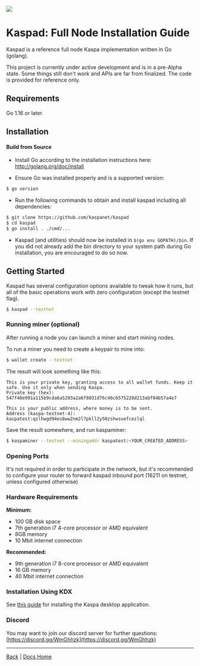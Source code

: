 ![](RackMultipart20201215-4-15jlsns_html_ba4ab6024277b8b9.gif)

# Kaspad: Full Node Installation Guide

Kaspad is a reference full node Kaspa implementation written in Go (golang).

This project is currently under active development and is in a pre-Alpha state. Some things still don&#39;t work and APIs are far from finalized. The code is provided for reference only.

## Requirements

Go 1.16 or later.

## Installation

#### Build from Source

- Install Go according to the installation instructions here:
  http://golang.org/doc/install

- Ensure Go was installed properly and is a supported version:

```bash
$ go version
```

- Run the following commands to obtain and install kaspad including all dependencies:

```bash
$ git clone https://github.com/kaspanet/kaspad
$ cd kaspad
$ go install . ./cmd/...
```

- Kaspad (and utilities) should now be installed in `$(go env GOPATH)/bin`. If you did
  not already add the bin directory to your system path during Go installation,
  you are encouraged to do so now.


## Getting Started

Kaspad has several configuration options available to tweak how it runs, but all
of the basic operations work with zero configuration (except the testnet flag).

```bash
$ kaspad --testnet
```

### Running miner (optional)
After running a node you can launch a miner and start mining nodes.

To run a miner you need to create a keypair to mine into:
```bash
$ wallet create --testnet
```
The result will look something like this:
```
This is your private key, granting access to all wallet funds. Keep it safe. Use it only when sending Kaspa.
Private key (hex):      547f40e991a115b9cda6a5203a2a6f8031d76c46c6575228d213abf04b57a4e7

This is your public address, where money is to be sent.
Address (kaspa-testnet-4):      kaspatest:qzlhwgd94es8ww2nm2l7pkll2y50zshwsuefcezlql
```
Save the result somewhere, and run kaspaminer:
```bash
$ kaspaminer --testnet --miningaddr kaspatest:<YOUR_CREATED_ADDRESS>
```

### Opening Ports

It's not required in order to participate in the network, but it's recommended to configure your router to forward kaspad inbound port (16211 on testnet, unless configured otherwise)

### Hardware Requirements

**Minimum:**
- 100 GB disk space
- 7th generation i7 4-core processor or AMD equivalent
- 8GB memory
- 10 Mbit internet connection

**Recommended:**
- 9th generation i7 8-core processor or AMD equivalent
- 16 GB memory
- 40 Mbit internet connection


### Installation Using KDX

See [this guide](/Getting%20Started/Desktop%20Installation.md) for installing the Kaspa desktop application.

### Discord

You may want to join our discord server for further questions: [https://discord.gg/WmGhhzk](https://discord.gg/WmGhhzk)

---

[Back](/Getting%20Started/README.md) | [Docs Home](../../main/README.md)
